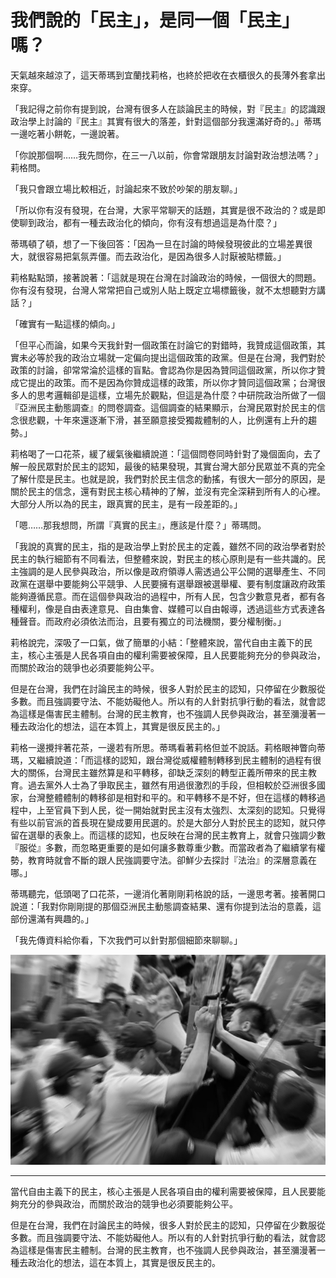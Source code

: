 # 我們說的「民主」，是同一個「民主」嗎？

天氣越來越涼了，這天蒂瑪到宜蘭找莉格，也終於把收在衣櫃很久的長薄外套拿出來穿。

「我記得之前你有提到說，台灣有很多人在談論民主的時候，對『民主』的認識跟政治學上討論的『民主』其實有很大的落差，針對這個部分我還滿好奇的。」蒂瑪一邊吃著小餅乾，一邊說著。

「你說那個啊……我先問你，在三一八以前，你會常跟朋友討論對政治想法嗎？」莉格問。

「我只會跟立場比較相近，討論起來不致於吵架的朋友聊。」

「所以你有沒有發現，在台灣，大家平常聊天的話題，其實是很不政治的？或是即使聊到政治，都有一種去政治化的傾向，你有沒有想過這是為什麼？」

蒂瑪頓了頓，想了一下後回答：「因為一旦在討論的時候發現彼此的立場差異很大，就很容易把氣氛弄僵。而去政治化，是因為很多人討厭被貼標籤。」

莉格點點頭，接著說著：「這就是現在台灣在討論政治的時候，一個很大的問題。你有沒有發現，台灣人常常把自己或別人貼上既定立場標籤後，就不太想聽對方講話？」

「確實有一點這樣的傾向。」

「但平心而論，如果今天我針對一個政策在討論它的對錯時，我贊成這個政策，其實未必等於我的政治立場就一定偏向提出這個政策的政黨。但是在台灣，我們對於政策的討論，卻常常淪於這樣的盲點。會認為你是因為贊同這個政黨，所以你才贊成它提出的政策。而不是因為你贊成這樣的政策，所以你才贊同這個政黨；台灣很多人的思考邏輯卻是這樣，立場先於觀點，但這是為什麼？中研院政治所做了一個『亞洲民主動態調查』的問卷調查。這個調查的結果顯示，台灣民眾對於民主的信念很悲觀，十年來還逐漸下滑，甚至願意接受獨裁體制的人，比例還有上升的趨勢。」

莉格喝了一口花茶，緩了緩氣後繼續說道：「這個問卷同時針對了幾個面向，去了解一般民眾對於民主的認知，最後的結果發現，其實台灣大部分民眾並不真的完全了解什麼是民主。也就是說，我們對於民主信念的動搖，有很大一部分的原因，是關於民主的信念，還有對民主核心精神的了解，並沒有完全深耕到所有人的心裡。大部分人所以為的民主，跟真實的民主，是有一段差距的。」

「嗯……那我想問，所謂『真實的民主』，應該是什麼？」蒂瑪問。

「我說的真實的民主，指的是政治學上對於民主的定義，雖然不同的政治學者對於民主的執行細節有不同看法，但整體來說，對民主的核心原則是有一些共識的。民主強調的是人民參與政治，所以像是政府領導人需透過公平公開的選舉產生、不同政黨在選舉中要能夠公平競爭、人民要擁有選舉跟被選舉權、要有制度讓政府政策能夠遵循民意。而在這個參與政治的過程中，所有人民，包含少數意見者，都有各種權利，像是自由表達意見、自由集會、媒體可以自由報導，透過這些方式表達各種聲音。而政府必須依法而治，且要有獨立的司法機關，要分權制衡。」

莉格說完，深吸了一口氣，做了簡單的小結：「整體來說，當代自由主義下的民主，核心主張是人民各項自由的權利需要被保障，且人民要能夠充分的參與政治，而關於政治的競爭也必須要能夠公平。

但是在台灣，我們在討論民主的時候，很多人對於民主的認知，只停留在少數服從多數。而且強調要守法、不能妨礙他人。所以有的人針對抗爭行動的看法，就會認為這樣是傷害民主體制。台灣的民主教育，也不強調人民參與政治，甚至瀰漫著一種去政治化的想法，這在本質上，其實是很反民主的。」

莉格一邊攪拌著花茶，一邊若有所思。蒂瑪看著莉格但並不說話。莉格眼神瞥向蒂瑪，又繼續說道：「而這樣的認知，跟台灣從威權體制轉移到民主體制的過程有很大的關係，台灣民主雖然算是和平轉移，卻缺乏深刻的轉型正義所帶來的民主教育。過去黨外人士為了爭取民主，雖然有用過很激烈的手段，但相較於亞洲很多國家，台灣整體體制的轉移卻是相對和平的。和平轉移不是不好，但在這樣的轉移過程中，上至官員下到人民，從一開始就對民主沒有太強烈、太深刻的認知。只覺得有些以前官派的首長現在變成要用民選的。於是大部分人對於民主的認知，就只停留在選舉的表象上。而這樣的認知，也反映在台灣的民主教育上，就會只強調少數『服從』多數，而忽略更重要的是如何讓多數尊重少數。而當政者為了繼續掌有權勢，教育時就會不斷的跟人民強調要守法。卻鮮少去探討『法治』的深層意義在哪。」

蒂瑪聽完，低頭喝了口花茶，一邊消化著剛剛莉格說的話，一邊思考著。接著開口說道：「我對你剛剛提的那個亞洲民主動態調查結果、還有你提到法治的意義，這部份還滿有興趣的。」

「我先傳資料給你看，下次我們可以針對那個細節來聊聊。」

![我們說的「民主」，是同一個「民主」嗎？](19-0.jpg "我們說的「民主」，是同一個「民主」嗎？")

-----

當代自由主義下的民主，核心主張是人民各項自由的權利需要被保障，且人民要能夠充分的參與政治，而關於政治的競爭也必須要能夠公平。

但是在台灣，我們在討論民主的時候，很多人對於民主的認知，只停留在少數服從多數。而且強調要守法、不能妨礙他人。所以有的人針對抗爭行動的看法，就會認為這樣是傷害民主體制。台灣的民主教育，也不強調人民參與政治，甚至瀰漫著一種去政治化的想法，這在本質上，其實是很反民主的。
